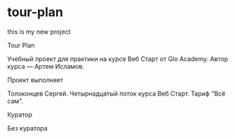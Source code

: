 # tour-plan

this is my new project

Tour Plan

Учебный проект для практики на курсе Веб Старт от Glo Academy. Автор курса — Артем Исламов.

Проект выполняет

Толоконцев Сергей. Четырнадцатый поток курса Веб Старт. Тариф "Всё сам".

Куратор

Без куратора
